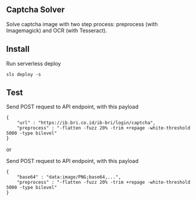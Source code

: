 Captcha Solver
--------------

Solve captcha image with two step process: preprocess (with Imagemagick) and OCR (with Tesseract).

Install
-------

Run serverless deploy
    
    sls deploy -s
    
Test
----

Send POST request to API endpoint, with this payload

	{
  	    "url" : "https://ib.bri.co.id/ib-bri/login/captcha",
  	    "preprocess" : "-flatten -fuzz 20% -trim +repage -white-threshold 5000 -type bilevel"	
	}

or
    
    
Send POST request to API endpoint, with this payload

	{
  	    "base64" : "data:image/PNG;base64,...",
  	    "preprocess" : "-flatten -fuzz 20% -trim +repage -white-threshold 5000 -type bilevel"	
	}
	
	